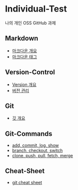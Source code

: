 <h1> Individual-Test </h1>

나의 개인 OSS GitHub 과제

<h2> Markdown </h2>

- [마크다운 개요](https://github.com/gnarcousin/individual-test/blob/main/Markdown/Summary.md)
- [마크다운 태그](https://github.com/gnarcousin/individual-test/blob/main/Markdown/TAG.md)

<h2> Version-Control </h2>

- [Version 개요](https://github.com/gnarcousin/individual-test/blob/main/Version-Control/Summary.md)
- [버전 관리](https://github.com/gnarcousin/individual-test/blob/main/Version-Control/Version-Control.md)

<h2> Git </h2>

- [깃 개요](https://github.com/gnarcousin/individual-test/blob/main/Git/Summary.md)

<h2> Git-Commands </h2>

- [add, commit, log, show](https://github.com/gnarcousin/individual-test/blob/main/Git-Commands/add%2C%20commit%2C%20log%2C%20show.md)
- [branch, checkout, switch](https://github.com/gnarcousin/individual-test/blob/main/Git-Commands/branch%2C%20checkout%2C%20switch.md)
- [clone, push, pull, fetch, merge](https://github.com/gnarcousin/individual-test/blob/main/Git-Commands/clone%2C%20push%2C%20pull%2C%20fetch%2C%20merge.md)

<h2> Cheat-Sheet </h2>

- [git cheat sheet](https://github.com/gnarcousin/individual-test/blob/main/CHEAT%20SHEAT/git%20cheat%20sheet.pdf)
